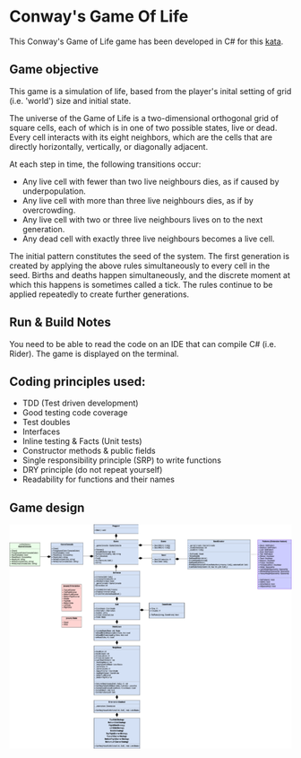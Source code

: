 # Conway's Game Of Life

This Conway's Game of Life game has been developed in C# for this [kata](https://github.com/MYOB-Technology/General_Developer/blob/main/katas/kata-conways-game-of-life/kata-conways-game-of-life.md). 

## Game objective

This game is a simulation of life, based from the player's inital setting of grid (i.e. 'world') size and initial state.

The universe of the Game of Life is a two-dimensional orthogonal grid of square cells, each of which is in one of two possible states, live or dead. Every cell interacts with its eight neighbors, which are the cells that are directly horizontally, vertically, or diagonally adjacent.

At each step in time, the following transitions occur:

- Any live cell with fewer than two live neighbours dies, as if caused by underpopulation.
- Any live cell with more than three live neighbours dies, as if by overcrowding.
- Any live cell with two or three live neighbours lives on to the next generation.
- Any dead cell with exactly three live neighbours becomes a live cell.

The initial pattern constitutes the seed of the system. The first generation is created by applying the above rules simultaneously to every cell in the seed. Births and deaths happen simultaneously, and the discrete moment at which this happens is sometimes called a tick. The rules continue to be applied repeatedly to create further generations.

## Run & Build Notes
You need to be able to read the code on an IDE that can compile C# (i.e. Rider). The game is displayed on the terminal.

## Coding principles used:
- TDD (Test driven development)
- Good testing code coverage
- Test doubles
- Interfaces
- Inline testing & Facts (Unit tests)
- Constructor methods & public fields 
- Single responsibility principle (SRP) to write functions
- DRY principle (do not repeat yourself)
- Readability for functions and their names

## Game design

![UML diagram](https://github.com/josephinechong-myob/ConwaysGameOfLife/blob/main/ConwaysGameOfLifeUpdated3-6-22.drawio.png)
